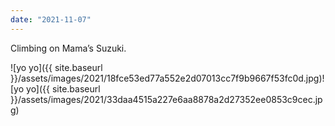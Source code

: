 ```yaml
---
date: "2021-11-07"
---
```


Climbing on Mama’s Suzuki.

![yo yo]({{ site.baseurl }}/assets/images/2021/18fce53ed77a552e2d07013cc7f9b9667f53fc0d.jpg)![yo yo]({{ site.baseurl }}/assets/images/2021/33daa4515a227e6aa8878a2d27352ee0853c9cec.jpg)
